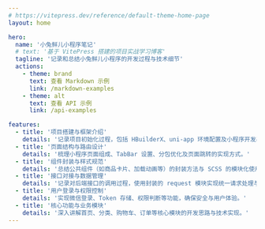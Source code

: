 ```yaml
---
# https://vitepress.dev/reference/default-theme-home-page
layout: home

hero:
  name: '小兔鲜儿小程序笔记'
  # text: '基于 VitePress 搭建的项目实战学习博客'
  tagline: '记录和总结小兔鲜儿小程序的开发过程与技术细节'
  actions:
    - theme: brand
      text: 查看 Markdown 示例
      link: /markdown-examples
    - theme: alt
      text: 查看 API 示例
      link: /api-examples

features:
  - title: '项目搭建与框架介绍'
    details: '记录项目初始化过程，包括 HBuilderX、uni-app 环境配置及小程序开发基础知识。'
  - title: '页面结构与路由设计'
    details: '梳理小程序页面组成、TabBar 设置、分包优化及页面跳转的实现方式。'
  - title: '组件封装与样式规范'
    details: '总结公共组件（如商品卡片、加载动画等）的封装方法与 SCSS 的模块化使用。'
  - title: '接口对接与数据管理'
    details: '记录对后端接口的调用过程，使用封装的 request 模块实现统一请求处理与数据缓存。'
  - title: '用户登录与权限控制'
    details: '实现微信登录、Token 存储、权限判断等功能，确保安全与用户体验。'
  - title: '核心功能与业务模块'
    details: '深入讲解首页、分类、购物车、订单等核心模块的开发思路与技术实现。'
---
```

